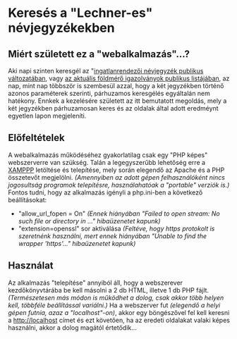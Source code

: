 # Keresés a "Lechner-es" névjegyzékekben

## Miért született ez a "webalkalmazás"...? 

Aki napi szinten keresgél az "[ingatlanrendezői névjegyzék publikus változatában](https://lechnerkozpont.hu/oldal/ingatlanrendezoi-nevjegyzek-publikus-valtozata), vagy [az aktuális földmérő igazolványok publikus listájában](https://lechnerkozpont.hu/oldal/foldmero-igazolvanyok-publikus-listaja), az nap, mint nap többször is szembesül azzal, hogy a két jegyzékben történő azonos paraméterek szerinti, párhuzamos keresgélés egyáltalán nem hatékony.
Ennkek a kezelésére született az itt bemutatott megoldás, mely a két jegyzékben párhuzamosan keres és az oldalak által adott eredméynt egyetlen lapon megjeleníti.

## Előfeltételek

A webalkalmazás működéséhez gyakorlatilag csak egy "PHP képes" webszerverre van szükség. Talán a legegyszerűbb lehetőség erre a [XAMPPP](https://www.apachefriends.org/hu/index.html) letöltése és telepítése, mely során elegendő az Apache és a PHP összetevőt megjelölni. *(Amennyiben az adott gépen felhasználóként nincs jogosultság programok telepítésre, használahatóak a "portable" verziók is.)*
Fontos tudni, hogy az alkalmazás igényli a php.ini-ben a következő beállításokat:
* "allow_url_fopen = On" *(Ennek hiányában "Failed to open stream: No such file or directory in ..." hibaüzenetet kapunk)*
* "extension=openssl" sor aktiválása *(Feltéve, hogy https protokolt is szeretnénk használni, mert ennek hiányában "Unable to find the wrapper 'https'..." hibaüzenetet kapunk)*

## Használat

Az alkalmazás "telepítése" annyiból áll, hogy a webszerever kezdőkönyvtárába be kell másolni a 2 db HTML, illetve 1 db PHP fájlt. *(Természetesen más módon is működhet a dolog, csak akkor több helyen kell, többféle beállítással variálni.)*
Ha a webszerver fut *(elegendő a helyi gépen futnia, azaz a "localhost"-on)*, akkor egy böngészővel fel kell keresni a [http://localhost](http://localhost) címet és ezt követően, ha az eredeti oldalakat valaki képes használni, akkor a dolog magától értetődik...
